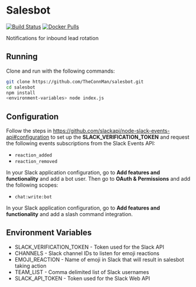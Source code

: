 # Salesbot

[![Build Status](https://travis-ci.org/TheConnMan/salesbot.svg?branch=master)](https://travis-ci.org/TheConnMan/salesbot) [![Docker Pulls](https://img.shields.io/docker/pulls/theconnman/salesbot.svg)](https://hub.docker.com/r/theconnman/salesbot/)

Notifications for inbound lead rotation

## Running

Clone and run with the following commands:

```bash
git clone https://github.com/TheConnMan/salesbot.git
cd salesbot
npm install
<environment-variables> node index.js
```

## Configuration

Follow the steps in https://github.com/slackapi/node-slack-events-api#configuration to set up the **SLACK_VERIFICATION_TOKEN** and request the following events subscriptions from the Slack Events API:
- `reaction_added`
- `reaction_removed`

In your Slack application configuration, go to **Add features and functionality** and add a bot user. Then go to **OAuth & Permissions** and add the following scopes:
- `chat:write:bot`

In your Slack application configuration, go to **Add features and functionality** and add a slash command integration.

## Environment Variables

- SLACK_VERIFICATION_TOKEN - Token used for the Slack API
- CHANNELS - Slack channel IDs to listen for emoji reactions
- EMOJI_REACTION - Name of emoji in Slack that will result in salesbot taking action
- TEAM_LIST - Comma delimited list of Slack usernames
- SLACK_API_TOKEN - Token used for the Slack Web API
